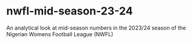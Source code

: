 # nwfl-mid-season-23-24
An analytical look at mid-season numbers in the 2023/24 season of the Nigerian Womens Football League (NWFL)
